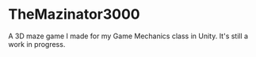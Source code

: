 # TheMazinator3000
A 3D maze game I made for my Game Mechanics class in Unity. It's still a work in progress.
